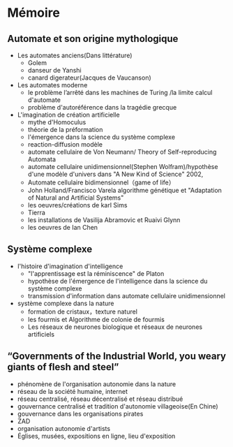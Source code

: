 # Mémoire 
  ## Automate et son origine mythologique
  *  Les automates anciens(Dans littérature)
     *  Golem
     *  danseur de Yanshi
     *  canard digerateur(Jacques de Vaucanson)
  * Les automates moderne
     *  le problème l’arrêté dans les machines de Turing /la limite calcul d'automate
     *  problème d'autoréférence dans la tragédie grecque
  * L'imagination de création artificielle
     *  mythe d'Homoculus
     *  théorie de la préformation
     *  l'émergence dans la science du système complexe
     *  reaction-diffusion modèle 
     *  automate cellulaire de Von Neumann/ Theory of Self-reproducing Automata
     *  automate cellulaire unidimensionnel(Stephen Wolfram)/hypothèse d'une modèle d'univers dans "A New Kind of Science" 2002,
     *  Automate cellulaire bidimensionnel（game of life）
     *  John Holland/Francisco Varela algorithme génétique et "Adaptation of Natural and Artificial Systems"
     *  les oeuvres/créations de karl Sims
     *  Tierra 
     *  les installations de Vasilija Abramovic et Ruaivi Glynn
     *  les oeuvres de Ian Chen
  ## Système complexe
  * l'histoire d'imagination d'intelligence 
     *  "l'apprentissage est la réminiscence" de Platon 
     *  hypothèse de l'émergence de l'intelligence dans la science du système complexe
     *  transmission d'information dans automate cellulaire unidimensionnel
  * système complexe dans la nature
     *  formation de cristaux，texture naturel
     *  les fourmis et Algorithme de colonie de fourmis
     *  Les réseaux de neurones biologique et réseaux de neurones artificiels
  ## “Governments of the Industrial World, you weary giants of flesh and steel”
  * phénomène de l'organisation autonomie dans la nature
  * réseau de la société humaine, internet
  * réseau centralisé, réseau décentralisé et réseau distribué
  * gouvernance centralisé et tradition d'autonomie villageoise(En Chine)
  * gouvernance dans les organisations pirates
  * ZAD
  * organisation autonomie d'artists
  * Églises, musées, expositions en ligne, lieu d'exposition 
